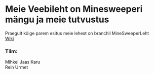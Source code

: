 # Meie Veebileht on Minesweeperi mängu ja meie tutvustus 
Praegult kõige parem esitus meie lehest on branchil MineSweeperLeht  
[Wiki](../../wiki)  
### Tiim:
Mihkel Jaas Karu  
Rein Urmet  

